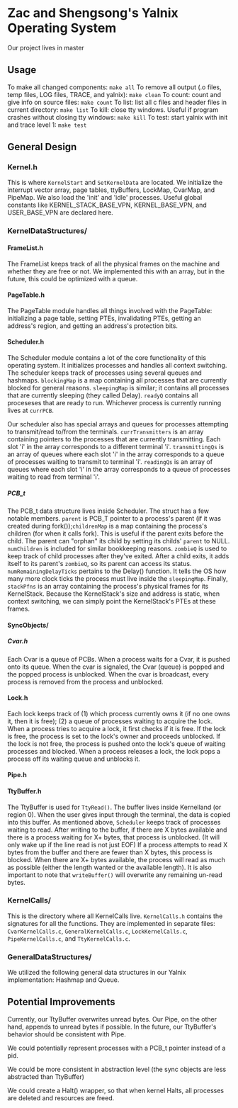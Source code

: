 # Zac and Shengsong's Yalnix Operating System

Our project lives in master

## Usage

To make all changed components: `make all`
To remove all output (.o files, temp files, LOG files, TRACE, and yalnix): `make clean`
To count: count and give info on source files: `make count`
To list: list all c files and header files in current directory: `make list`
To kill: close tty windows.  Useful if program crashes without closing tty windows: `make kill`
To test: start yalnix with init and trace level 1: `make test`

## General Design

### Kernel.h
This is where `KernelStart` and `SetKernelData` are located. We initialize the interrupt vector array, page tables, ttyBuffers, LockMap, CvarMap, and PipeMap. We also load the 'init' and 'idle' processes. Useful global constants like KERNEL_STACK_BASE_VPN, KERNEL_BASE_VPN, and USER_BASE_VPN are declared here.

### KernelDataStructures/

#### FrameList.h

The FrameList keeps track of all the physical frames on the machine and whether they are free or not. We implemented this with an array, but in the future, this could be optimized with a queue.

#### PageTable.h
 
The PageTable module handles all things involved with the PageTable: initializing a page table, setting PTEs, invalidating PTEs, getting an address's region, and getting an address's protection bits.

#### Scheduler.h

The Scheduler module contains a lot of the core functionality of this operating system. It initializes processes and handles all context switching. The scheduler keeps track of processes using several queues and hashmaps. `blockingMap` is a map containing all processes that are currently blocked for general reasons. `sleepingMap` is similar; it contains all processes that are currently sleeping (they called Delay). `readyQ` contains all proceseses that are ready to run. Whichever process is currently running lives at `currPCB`. 

Our scheduler also has special arrays and queues for processes attempting to transmit/read to/from the terminals. `currTransmitters` is an array containing pointers to the processes that are currently transmitting. Each slot 'i' in the array corresponds to a different terminal 'i'. `transmittingQs` is an array of queues where each slot 'i' in the array corresponds to a queue of processes waiting to transmit to terminal 'i'. `readingQs` is an array of queues where each slot 'i' in the array corresponds to a queue of processes waiting to read from terminal 'i'.

##### PCB_t

The PCB_t data structure lives inside Scheduler. The struct has a few notable members. `parent` is  PCB_T pointer to a process's parent (if it was created during fork());`childrenMap` is a map containing the process's children (for when it calls fork). This is useful if the parent exits before the child. The parent can "orphan" its child by setting its childs' `parent` to NULL. `numChildren` is included for similar bookkeeping reasons. `zombieQ` is used to keep track of child processes after they've exited. After a child exits, it adds itself to its parent's `zombieQ`, so its parent can access its status.  `numRemainingDelayTicks` pertains to the Delay() function. It tells the OS how many more clock ticks the process must live inside the `sleepingMap`. Finally, `stackPfns` is an array containing the process's physical frames for its KernelStack. Because the KernelStack's size and address is static, when context switching, we can simply point the KernelStack's PTEs at these frames.

#### SyncObjects/

##### Cvar.h
Each Cvar is a queue of PCBs. When a process waits for a Cvar, it is pushed onto its queue. When the cvar is signaled, the Cvar (queue) is popped and the popped process is unblocked. When the cvar is broadcast, every process is removed from the process and unblocked.

#### Lock.h
Each lock keeps track of (1) which process currently owns it (if no one owns it, then it is free); (2) a queue of processes waiting to acquire the lock. When a process tries to acquire a lock, it first checks if it is free. If the lock is free, the process is set to the lock's owner and proceeds unblocked. If the lock is not free, the process is pushed onto the lock's queue of waiting processes and blocked. When a process releases a lock, the lock pops a process off its waiting queue and unblocks it.

#### Pipe.h

#### TtyBuffer.h
The TtyBuffer is used for `TtyRead()`. The buffer lives inside Kernelland (or region 0). When the user gives input through the terminal, the data is copied into this buffer. As mentioned above, `Scheduler` keeps track of processes waiting to read. After writing to the buffer, if there are X bytes available and there is a process waiting for X+ bytes, that process is unblocked. (It will only wake up if the line read is not just EOF) If a process attempts to read X bytes from the buffer and there are fewer than X bytes, this process is blocked. When there are X+ bytes available, the process will read as much as possible (either the length wanted or the available length). It is also important to note that `writeBuffer()` will overwrite any remaining un-read bytes.

### KernelCalls/
This is the directory where all KernelCalls live. `KernelCalls.h` contains the signatures for all the functions. They are implemented in separate files: `CvarKernelCalls.c`, `GeneralKernelCalls.c`, `LockKernelCalls.c`, `PipeKernelCalls.c`, and `TtyKernelCalls.c`.

### GeneralDataStructures/

We utilized the following general data structures in our Yalnix implementation: Hashmap and Queue.

## Potential Improvements

Currently, our TtyBuffer overwrites unread bytes. Our Pipe, on the other hand, appends to unread bytes if possible. In the future, our TtyBuffer's behavior should be consistent with Pipe.

We could potentially represent processes with a PCB_t pointer instead of a pid.

We could be more consistent in abstraction level (the sync objects are less abstracted than TtyBuffer)

We could create a Halt() wrapper, so that when kernel Halts, all processes are deleted and resources are freed. 
